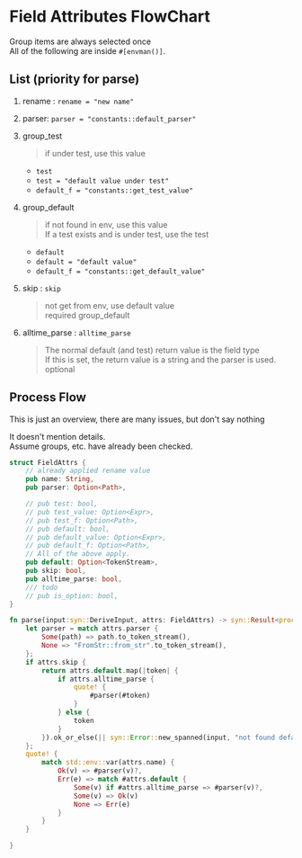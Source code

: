 # Field Attributes FlowChart

Group items are always selected once  
All of the following are inside `#[envman()]`.

## List (priority for parse)

1. rename : `rename = "new name"`
2. parser: `parser = "constants::default_parser"`
3. group_test
   > if under test, use this value
   - `test`
   - `test = "default value under test"`
   - `default_f = "constants::get_test_value"`
4. group_default

   > if not found in env, use this value  
   > If a test exists and is under test, use the test

   - `default`
   - `default = "default value"`
   - `default_f = "constants::get_default_value"`

5. skip : `skip`

   > not get from env, use default value  
   > required group_default

6. alltime_parse : `alltime_parse`
   > The normal default (and test) return value is the field type  
   > If this is set, the return value is a string and the parser is used.
   > optional

## Process Flow

This is just an overview, there are many issues, but don't say nothing

It doesn't mention details.  
Assume groups, etc. have already been checked.

```rust
struct FieldAttrs {
    // already applied rename value
    pub name: String,
    pub parser: Option<Path>,

    // pub test: bool,
    // pub test_value: Option<Expr>,
    // pub test_f: Option<Path>,
    // pub default: bool,
    // pub default_value: Option<Expr>,
    // pub default_f: Option<Path>,
    // All of the above apply.
    pub default: Option<TokenStream>,
    pub skip: bool,
    pub alltime_parse: bool,
    /// todo
    // pub is_option: bool,
}

fn parse(input:syn::DeriveInput, attrs: FieldAttrs) -> syn::Result<proc_macro2::TokenStream> {
    let parser = match attrs.parser {
        Some(path) => path.to_token_stream(),
        None => "FromStr::from_str".to_token_stream(),
    };
    if attrs.skip {
        return attrs.default.map(|token| {
            if attrs.alltime_parse {
                quote! {
                    #parser(#token)
                }
            } else {
                token
            }
        }).ok_or_else(|| syn::Error::new_spanned(input, "not found default value"));
    };
    quote! {
        match std::env::var(attrs.name) {
            Ok(v) => #parser(v)?,
            Err(e) => match #attrs.default {
                Some(v) if #attrs.alltime_parse => #parser(v)?,
                Some(v) => Ok(v)
                None => Err(e)
            }
        }
    }

}
```
